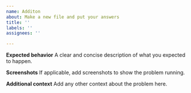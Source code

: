```yaml
---
name: Additon
about: Make a new file and put your answers
title: ''
labels: ''
assignees: ''

---
```


**Expected behavior**
A clear and concise description of what you expected to happen.

**Screenshots**
If applicable, add screenshots to show the problem running.

**Additional context**
Add any other context about the problem here.
